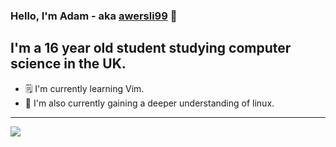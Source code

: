 ### Hello, I'm Adam - aka [awersli99](https://aworsley.me) 👋

## I'm a 16 year old student studying computer science in the UK.
- 🗒️ I'm currently learning Vim.
- 🐧 I'm also currently gaining a deeper understanding of linux.

---

<a href="https://github.com/anuraghazra/github-readme-stats">
  <img align="left" src="https://github-readme-stats.vercel.app/api/pin/?username=awersli99&show_icons=true&hide_border=true" />
</a>
